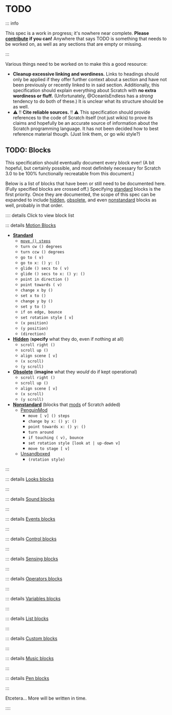# TODO

::: info

This spec is a work in progress; it's nowhere near complete. **Please [contribute](/intro/#contributing) if you can!** Anywhere that says TODO is something that needs to be worked on, as well as any sections that are empty or missing.

:::

Various things need to be worked on to make this a good resource:

* **Cleanup excessive linking and wordiness.** Links to headings should only be applied if they offer further context about a section and have not been previously or recently linked to in said section. Additionally, this specification should explain everything about Scratch with **no extra wordiness or fluff.** (Unfortunately, @OceanIsEndless has a *strong* tendency to do both of these.) It is unclear what its structure should be as well.
* ⚠️ ‼️ **Cite reliable sources.** ‼️ ⚠️ This specification should provide references to the code of Scratch itself (not just wikis) to prove its claims and hopefully be an accurate source of information about the Scratch programming language. It has not been decided how to best reference material though. (Just link them, or go wiki style?)

## TODO: Blocks

This specification should eventually document every block ever! (A bit hopeful, but certainly possible, and most definitely necessary for Scratch 3.0 to be 100% functionally recreatable from this document.)

Below is a list of blocks that have been or still need to be documented here. (Fully specified blocks are crossed off.) Specifying [standard](#palette) blocks is the first priority. Once they are documented, the scope of this spec can be expanded to include [hidden](#hidden-blocks), [obsolete](#obsolete-blocks), and even [nonstandard](#nonstandard-blocks) blocks as well, probably in that order.

:::: details Click to view block list

::: details [Motion Blocks](#motion-blocks)

* [**Standard**](/blocks/#standard-motion-blocks)
  * [`move () steps`](/palette/#motion_movesteps)
  * `turn cw () degrees`
  * `turn ccw () degrees`
  * `go to ( v)`
  * `go to x: () y: ()`
  * `glide () secs to ( v)`
  * `glide () secs to x: () y: ()`
  * `point in direction ()`
  * `point towards ( v)`
  * `change x by ()`
  * `set x to ()`
  * `change y by ()`
  * `set y to ()`
  * `if on edge, bounce`
  * `set rotation style [ v]`
  * `(x position)`
  * `(y position)`
  * `(direction)`
* [**Hidden**](/blocks/#hidden-motion-blocks) (**specify** what they do, even if nothing at all)
  * `scroll right ()`
  * `scroll up ()`
  * `align scene [ v]`
  * `(x scroll)`
  * `(y scroll)`
* [**Obsolete**](/blocks/#obsolete-motion-blocks) (**imagine** what they *would* do if kept operational)
  * `scroll right ()`
  * `scroll up ()`
  * `align scene [ v]`
  * `(x scroll)`
  * `(y scroll)`
* [**Nonstandard**](/blocks/#nonstandard-blocks) (blocks that [mods](#mod) of Scratch added)
  * [PenguinMod](#penguinmod)
    * `move [ v] () steps`
    * `change by x: () y: ()`
    * `point towards x: () y: ()`
    * `turn around`
    * `if touching ( v), bounce`
    * `set rotation style [look at | up-down v]`
    * `move to stage [ v]`
  * [Unsandboxed](#unsandboxed)
    * `(rotation style)`

:::

::: details [Looks blocks](#looks-blocks)

:::

::: details [Sound blocks](#sound-blocks)

:::

::: details [Events blocks](#events-blocks)

:::

::: details [Control blocks](#control-blocks)

:::

::: details [Sensing blocks](#sensing-blocks)

:::

::: details [Operators blocks](#operators-blocks)

:::

::: details [Variables blocks](#variables-blocks)

:::

::: details [List blocks](#list-blocks)

:::

::: details [Custom blocks](#custom-blocks)

:::

::: details [Music blocks](#music-blocks)

:::

::: details [Pen blocks](#pen-blocks)

:::

Etcetera... More will be written in time.

::::
